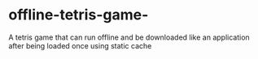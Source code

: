 # offline-tetris-game-
A tetris game that can run offline and be downloaded like an application after being loaded once using static cache
